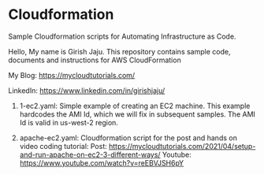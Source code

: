 # Cloudformation
Sample Cloudformation scripts for Automating Infrastructure as Code.

Hello, My name is Girish Jaju. This repository contains sample code, documents and instructions for AWS CloudFormation
 
My Blog: https://mycloudtutorials.com/

LinkedIn: https://www.linkedin.com/in/girishjaju/

1) 1-ec2.yaml: Simple example of creating an EC2 machine. This example hardcodes the AMI Id, which we will fix in subsequent samples. The AMI Id is valid in us-west-2 region.

2) apache-ec2.yaml: Cloudformation script for the post and hands on video coding tutorial:
Post: https://mycloudtutorials.com/2021/04/setup-and-run-apache-on-ec2-3-different-ways/
Youtube: https://www.youtube.com/watch?v=reEBVJSH6pY


